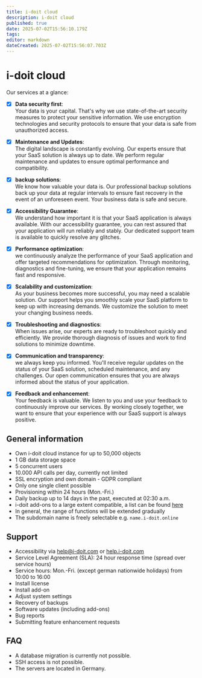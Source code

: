 ```yaml
---
title: i-doit cloud
description: i-doit cloud
published: true
date: 2025-07-02T15:56:10.179Z
tags: 
editor: markdown
dateCreated: 2025-07-02T15:56:07.703Z
---
```


# i-doit cloud

Our services at a glance:

-   [x] **Data security first**:<br> Your data is your capital. That's why we use state-of-the-art security measures to protect your sensitive information. We use encryption technologies and security protocols to ensure that your data is safe from unauthorized access.

-   [x] **Maintenance and Updates**:<br> The digital landscape is constantly evolving. Our experts ensure that your SaaS solution is always up to date. We perform regular maintenance and updates to ensure optimal performance and compatibility.

-   [x] **backup solutions**:<br> We know how valuable your data is. Our professional backup solutions back up your data at regular intervals to ensure fast recovery in the event of an unforeseen event. Your business data is safe and secure.

-   [x] **Accessibility Guarantee**:<br> We understand how important it is that your SaaS application is always available. With our accessibility guarantee, you can rest assured that your application will run reliably and stably. Our dedicated support team is available to quickly resolve any glitches.

-   [x] **Performance optimization**:<br> we continuously analyze the performance of your SaaS application and offer targeted recommendations for optimization. Through monitoring, diagnostics and fine-tuning, we ensure that your application remains fast and responsive.

-   [x] **Scalability and customization**:<br> As your business becomes more successful, you may need a scalable solution. Our support helps you smoothly scale your SaaS platform to keep up with increasing demands. We customize the solution to meet your changing business needs.

-   [x] **Troubleshooting and diagnostics**:<br> When issues arise, our experts are ready to troubleshoot quickly and efficiently. We provide thorough diagnosis of issues and work to find solutions to minimize downtime.

-   [x] **Communication and transparency**:<br> we always keep you informed. You'll receive regular updates on the status of your SaaS solution, scheduled maintenance, and any challenges. Our open communication ensures that you are always informed about the status of your application.

-   [x] **Feedback and enhancement**:<br> Your feedback is valuable. We listen to you and use your feedback to continuously improve our services. By working closely together, we want to ensure that your experience with our SaaS support is always positive.

## General information

-   Own i-doit cloud instance for up to 50,000 objects
-   1 GB data storage space
-   5 concurrent users
-   10.000 API calls per day, currently not limited
-   SSL encryption and own domain - GDPR compliant
-   Only one single client possible
-   Provisioning within 24 hours (Mon.-Fri.)
-   Daily backup up to 14 days in the past, executed at 02:30 a.m.
-   i-doit add-ons to a large extent compatible, a list can be found [here](https://www.i-doit.com/en/i-doit/add-ons/)
-   In general, the range of functions will be extended gradually
-   The subdomain name is freely selectable e.g. `name.i-doit.online`

## Support

-   Accessibility via <help@i-doit.com> or [help.i-doit.com](https://help.i-doit.com)
-   Service Level Agreement (SLA): 24 hour response time (spread over service hours)
-   Service hours: Mon.-Fri. (except german nationwide holidays) from 10:00 to 16:00
-   Install license
-   Install add-on
-   Adjust system settings
-   Recovery of backups
-   Software updates (including add-ons)
-   Bug reports
-   Submitting feature enhancement requests
<!--
## Hotfixes

## PHP Version

## i-doit Update

## Migration to i-doit cloud
-->
## FAQ

-   A database migration is currently not possible.
-   SSH access is not possible.
-   The servers are located in Germany.
